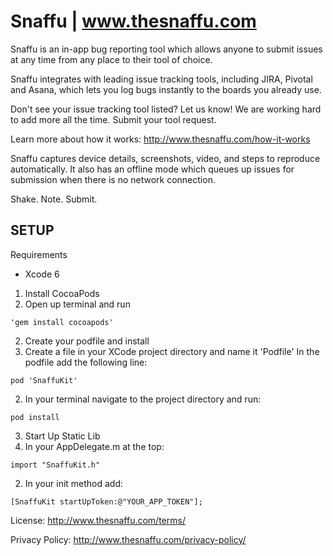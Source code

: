Snaffu | www.thesnaffu.com
==========================

Snaffu is an in-app bug reporting tool which allows anyone to submit issues at any time from any place to their tool of choice.

Snaffu integrates with leading issue tracking tools, including JIRA, Pivotal and Asana, which lets you log bugs instantly to the boards you already use. 

Don't see your issue tracking tool listed? Let us know! We are working hard to add more all the time. Submit your tool request.

Learn more about how it works: http://www.thesnaffu.com/how-it-works

Snaffu captures device details, screenshots, video, and steps to reproduce automatically. It also has an offline mode which queues up issues for submission when there is no network connection.

Shake. Note. Submit.




## SETUP
Requirements
* Xcode 6


1. Install CocoaPods  
  1. Open up terminal and run 
``` 
'gem install cocoapods'
```
2. Create your podfile and install
  1. Create a file in your XCode project directory and name it 'Podfile' In the podfile add the following line:
``` 
pod 'SnaffuKit'
```
  2. In your terminal navigate to the project directory and run:
``` 
pod install
```
3. Start Up Static Lib
  1. In your AppDelegate.m at the top:
``` 
import "SnaffuKit.h"
```
  2. In your init method add:
``` 
[SnaffuKit startUpToken:@"YOUR_APP_TOKEN"];
``` 


License:
http://www.thesnaffu.com/terms/

Privacy Policy:
http://www.thesnaffu.com/privacy-policy/



